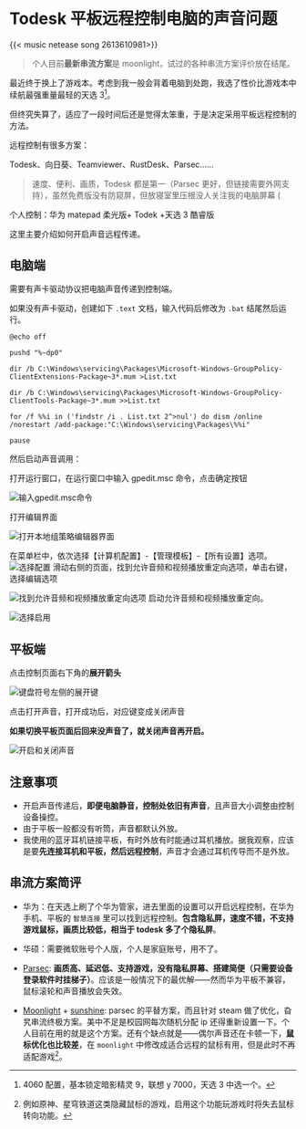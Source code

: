 # Todesk 平板远程控制电脑的声音问题


{{< music netease song 2613610981>}}

>个人目前**最新串流方案**是 moonlight，试过的各种串流方案评价放在结尾。

最近终于换上了游戏本。考虑到我一般会背着电脑到处跑，我选了性价比游戏本中续航最强重量最轻的天选 3[^1]。

但终究失算了，适应了一段时间后还是觉得太笨重，于是决定采用平板远程控制的方法。

远程控制有很多方案：

Todesk、向日葵、Teamviewer、RustDesk、Parsec......

> 速度、便利、画质，Todesk 都是第一（Parsec 更好，但链接需要外网支持），虽然免费版没有防窥屏，但放寝室里压根没人关注我的电脑屏幕 (

个人控制：华为 matepad 柔光版+ Todek +天选 3 酷睿版

这里主要介绍如何开启声音远程传递。

## 电脑端

需要有声卡驱动协议把电脑声音传递到控制端。

如果没有声卡驱动，创建如下 `.text` 文档，输入代码后修改为 `.bat` 结尾然后运行。

```react
@echo off

pushd "%~dp0"

dir /b C:\Windows\servicing\Packages\Microsoft-Windows-GroupPolicy-ClientExtensions-Package~3*.mum >List.txt

dir /b C:\Windows\servicing\Packages\Microsoft-Windows-GroupPolicy-ClientTools-Package~3*.mum >>List.txt

for /f %%i in ('findstr /i . List.txt 2^>nul') do dism /online /norestart /add-package:"C:\Windows\servicing\Packages\%%i"

pause
```

然后启动声音调用：

 打开运行窗口，在运行窗口中输入 gpedit.msc 命令，点击确定按钮

![输入gpedit.msc命令](/img/Todek远程控制.zh-cn-20240523134253440.webp)

打开编辑界面

![打开本地组策略编辑器界面](/img/Todek远程控制.zh-cn-20240523134313370.webp)

在菜单栏中，依次选择【计算机配置】-【管理模板】-【所有设置】选项。
![选择配置](/img/Todek远程控制.zh-cn-20240523134330911.webp)
滑动右侧的页面，找到允许音频和视频播放重定向选项，单击右键，选择编辑选项

![找到允许音频和视频播放重定向选项](/img/Todek远程控制.zh-cn-20240523134530406.webp)
启动允许音频和视频播放重定向。

![选择启用](/img/Todek远程控制.zh-cn-20240523134555054.webp)
## 平板端

点击控制页面右下角的**展开箭头**

![键盘符号左侧的展开键](/img/Todek远程控制.zh-cn-20240523134617698.webp)

点击打开声音，打开成功后，对应键变成关闭声音

**如果切换平板页面后回来没声音了，就关闭声音再开启。**

![开启和关闭声音](/img/Todek远程控制.zh-cn-20240523134632726.webp)
## 注意事项

- 开启声音传递后，**即便电脑静音，控制处依旧有声音**，且声音大小调整由控制设备操控。
- 由于平板一般都没有听筒，声音都默认外放。
- 我使用的蓝牙耳机链接平板，有时外放有时能通过耳机播放。据我观察，应该是要**先连接耳机和平板，然后远程控制**，声音才会通过耳机传导而不是外放。

## 串流方案简评

- 华为：在天选上刷了个华为管家，进去里面的设置可以开启远程控制，在华为手机、平板的 `智慧连接` 里可以找到远程控制。**包含隐私屏，速度不错，不支持游戏鼠标，画质比较低，相当于 todesk 多了个隐私屏**。

- 华硕：需要微软账号个人版，个人是家庭账号，用不了。

- [Parsec](https://parsec.app/downloads): **画质高、延迟低、支持游戏，没有隐私屏幕、搭建简便（只需要设备登录软件时挂梯子）**。应该是一般情况下的最优解——然而华为平板不兼容，鼠标滚轮和声音播放会失效。

- [Moonlight](https://github.com/moonlight-stream) + [sunshine](https://github.com/LizardByte/Sunshine): parsec 的平替方案，而且针对 steam 做了优化，旮旯串流终极方案。美中不足是校园网每次随机分配 ip 还得重新设置一下。个人目前在用的就是这个方案。还有个缺点就是——偶尔声音还在卡顿一下，**鼠标优化也比较差**，在 `moonlight` 中修改成适合远程的鼠标有用，但是此时不再适配游戏[^2]。

[^1]: 4060 配置，基本锁定暗影精灵 9，联想 y 7000，天选 3 中选一个。
[^2]: 例如原神、星穹铁道这类隐藏鼠标的游戏，启用这个功能玩游戏时将失去鼠标转向功能。
